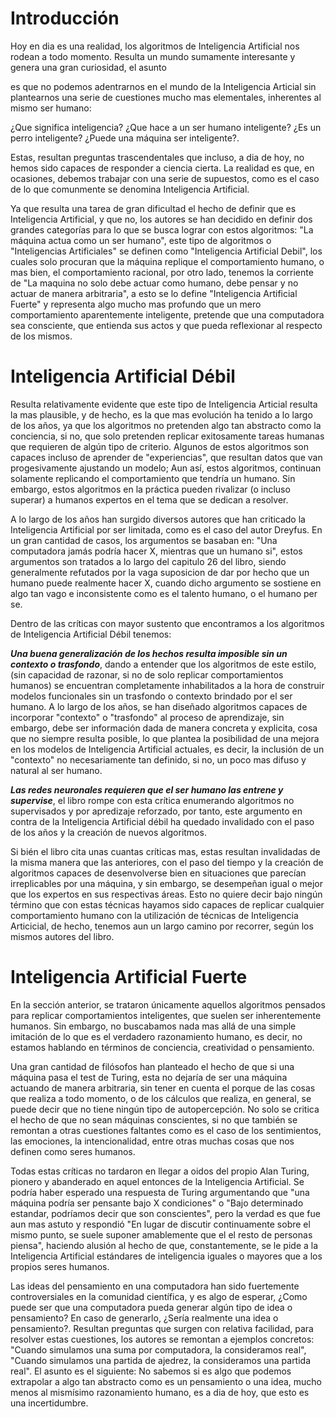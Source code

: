 # Introducción

  Hoy en dia es una realidad, los algoritmos de Inteligencia Artificial nos rodean a todo momento. Resulta un mundo sumamente interesante y genera una gran curiosidad, el asunto
  
  es que no podemos adentrarnos en el mundo de la Inteligencia Articial sin plantearnos una serie de cuestiones mucho mas elementales, inherentes al mismo ser humano:
  
  ¿Que significa inteligencia? ¿Que hace a un ser humano inteligente? ¿Es un perro inteligente? ¿Puede una máquina ser inteligente?.
  
  Estas, resultan preguntas trascendentales que incluso, a dia de hoy, no hemos sido capaces de responder a ciencia cierta. La realidad es que, en ocasiones, debemos trabajar
  con una serie de supuestos, como es el caso de lo que comunmente se denomina Inteligencia Artificial.
  
  Ya que resulta una tarea de gran dificultad el hecho de definir que es Inteligencia Artificial, y que no, los autores se han decidido en definir dos grandes categorías para
  lo que se busca lograr con estos algoritmos: "La máquina actua como un ser humano", este tipo de algoritmos o "Inteligencias Artificiales" se definen como "Inteligencia Artificial
  Debil", los cuales solo procuran que la máquina replique el comportamiento humano, o mas bien, el comportamiento racional, por otro lado, tenemos la corriente de "La maquina no solo
  debe actuar como humano, debe pensar y no actuar de manera arbitraria", a esto se lo define "Inteligencia Artificial Fuerte" y representa algo mucho mas profundo que un mero 
  comportamiento aparentemente inteligente, pretende que una computadora sea consciente, que entienda sus actos y que pueda reflexionar al respecto de los mismos.

# Inteligencia Artificial Débil

  Resulta relativamente evidente que este tipo de Inteligencia Articial resulta la mas plausible, y de hecho, es la que mas evolución ha tenido a lo largo de los años,
  ya que los algoritmos no pretenden algo tan abstracto como la conciencia, si no, que solo pretenden replicar exitosamente tareas humanas que requieren de algún tipo de criterio.
  Algunos de estos algoritmos son capaces incluso de aprender de "experiencias", que resultan datos que van progesivamente ajustando un modelo; Aun así, estos algoritmos, 
  continuan solamente replicando el comportamiento que tendría un humano. Sin embargo, estos algoritmos en la práctica pueden rivalizar (o incluso superar) a humanos expertos 
  en el tema que se dedican a resolver.
  
  A lo largo de los años han surgido diversos autores que han criticado la Inteligencia Artificial por ser limitada, como es el caso del autor Dreyfus. En un gran cantidad de
  casos, los argumentos se basaban en: "Una computadora jamás podría hacer X, mientras que un humano si", estos argumentos son tratados a lo largo del capitulo 26 del libro,
  siendo generalmente refutados por la vaga suposicion de dar por hecho que un humano puede realmente hacer X, cuando dicho argumento se sostiene en algo tan vago e inconsistente
  como es el talento humano, o el humano per se.
  
  Dentro de las críticas con mayor sustento que encontramos a los algoritmos de Inteligencia Artificial Débil tenemos:
  
  **_Una buena generalización de los hechos resulta imposible sin un contexto o trasfondo_**, dando a entender que los algoritmos de este estilo, (sin capacidad de razonar,
  si no de solo replicar comportamientos humanos) se encuentran completamente inhabilitados a la hora de construir modelos funcionales sin un trasfondo o contexto brindado
  por el ser humano. A lo largo de los años, se han diseñado algoritmos capaces de incorporar "contexto" o "trasfondo" al proceso de aprendizaje, sin embargo, debe ser información
  dada de manera concreta y explicita, cosa que no siempre resulta posible, lo que plantea la posibilidad de una mejora en los modelos de Inteligencia Artificial actuales, es decir,
  la inclusión de un "contexto" no necesariamente tan definido, si no, un poco mas difuso y natural al ser humano.
  
  **_Las redes neuronales requieren que el ser humano las entrene y supervise_**, el libro rompe con esta crítica enumerando algoritmos no supervisados y por apredizaje reforzado,
  por tanto, este argumento en contra de la Inteligencia Artificial débil ha quedado invalidado con el paso de los años y la creación de nuevos algoritmos.
  
  Si bién el libro cita unas cuantas críticas mas, estas resultan invalidadas de la misma manera que las anteriores, con el paso del tiempo y la creación de algoritmos capaces
  de desenvolverse bien en situaciones que parecían irreplicables por una máquina, y sin embargo, se desempeñan igual o mejor que los expertos en sus respectivas áreas.
  Esto no quiere decir bajo ningún término que con estas técnicas hayamos sido capaces de replicar cualquier comportamiento humano con la utilización de técnicas de Inteligencia Articicial,
  de hecho, tenemos aun un largo camino por recorrer, según los mismos autores del libro.

# Inteligencia Artificial Fuerte

En la sección anterior, se trataron únicamente aquellos algoritmos pensados para replicar comportamientos inteligentes, que suelen ser inherentemente humanos.
Sin embargo, no buscabamos nada mas allá de una simple imitación de lo que es el verdadero razonamiento humano, es decir, no estamos hablando en términos de conciencia,
creatividad o pensamiento.

Una gran cantidad de filósofos han planteado el hecho de que si una máquina pasa el test de Turing, esta no dejaría de ser una máquina actuando de manera arbitraria,
sin tener en cuenta el porque de las cosas que realiza a todo momento, o de los cálculos que realiza, en general, se puede decir que no tiene ningún tipo de autopercepción. No
solo se critica el hecho de que no sean máquinas conscientes, si no que también se remontan a otras cuestiones faltantes como es el caso de los sentimientos, las emociones, la 
intencionalidad, entre otras muchas cosas que nos definen como seres humanos.

Todas estas críticas no tardaron en llegar a oidos del propio Alan Turing, pionero y abanderado en aquel entonces de la Inteligencia Artificial. Se podría haber esperado
una respuesta de Turing argumentando que "una máquina podría ser pensante bajo X condiciones" o "Bajo determinado estandar, podríamos decir que son conscientes", pero la verdad
es que fue aun mas astuto y respondió "En lugar de discutir continuamente sobre el mismo punto, se suele suponer amablemente que el el resto de personas piensa", haciendo
alusión al hecho de que, constantemente, se le pide a la Inteligencia Artificial estándares de inteligencia iguales o mayores que a los propios seres humanos. 

Las ideas del pensamiento en una computadora han sido fuertemente controversiales en la comunidad científica, y es algo de esperar, ¿Como puede ser que una computadora
pueda generar algún tipo de idea o pensamiento? En caso de generarlo, ¿Sería realmente una idea o pensamiento?. Resultan preguntas que surgen con relativa facilidad,
para resolver estas cuestiones, los autores se remontan a ejemplos concretos: "Cuando simulamos una suma por computadora, la consideramos real", "Cuando simulamos una
partida de ajedrez, la consideramos una partida real". El asunto es el siguiente: No sabemos si es algo que podemos extrapolar a algo tan abstracto como es un pensamiento o
una idea, mucho menos al mismísimo razonamiento humano, es a dia de hoy, que esto es una incertidumbre.

